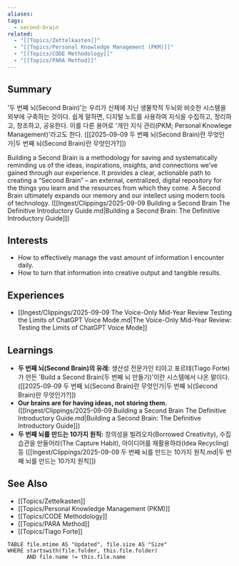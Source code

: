 ```yaml
---
aliases: 
tags: 
  - second-brain
related: 
  - "[[Topics/Zettelkasten]]"
  - "[[Topics/Personal Knowledge Management (PKM)]]"
  - "[[Topics/CODE Methodology]]"
  - "[[Topics/PARA Method]]"
---
```

## Summary

'두 번째 뇌(Second Brain)'는 우리가 신체에 지닌 생물학적 두뇌와 비슷한 시스템을 외부에 구축하는 것이다. 쉽게 말하면, 디지털 노트를 사용하여 지식을 수집하고, 정리하고, 창조하고, 공유한다. 이를 다른 용어로 '개인 지식 관리(PKM; Personal Knowlege Management)'라고도 한다. ([[2025-09-09 두 번째 뇌(Second Brain)란 무엇인가|두 번째 뇌(Second Brain)란 무엇인가?]])

Building a Second Brain is a methodology for saving and systematically reminding us of the ideas, inspirations, insights, and connections we’ve gained through our experience. It provides a clear, actionable path to creating a “Second Brain” – an external, centralized, digital repository for the things you learn and the resources from which they come. A Second Brain ultimately expands our memory and our intellect using modern tools of technology. ([[Ingest/Clippings/2025-09-09 Building a Second Brain The Definitive Introductory Guide.md|Building a Second Brain: The Definitive Introductory Guide]])

## Interests

- How to effectively manage the vast amount of information I encounter daily.
- How to turn that information into creative output and tangible results.

## Experiences

- [[Ingest/Clippings/2025-09-09 The Voice-Only Mid-Year Review Testing the Limits of ChatGPT Voice Mode.md|The Voice-Only Mid-Year Review: Testing the Limits of ChatGPT Voice Mode]]

## Learnings

- **두 번째 뇌(Second Brain)의 유래:** 생산성 전문가인 티아고 포르테(Tiago Forte)가 만든 'Build a Second Brain(두 번째 뇌 만들기)'이란 시스템에서 나온 말이다. ([[2025-09-09 두 번째 뇌(Second Brain)란 무엇인가|두 번째 뇌(Second Brain)란 무엇인가?]])
- **Our brains are for having ideas, not storing them.** ([[Ingest/Clippings/2025-09-09 Building a Second Brain The Definitive Introductory Guide.md|Building a Second Brain: The Definitive Introductory Guide]])
- **두 번째 뇌를 만드는 10가지 원칙:** 창의성을 빌려오자(Borrowed Creativity), 수집 습관을 만들어라(The Capture Habit), 아이디어를 재활용하라(Idea Recycling) 등 ([[Ingest/Clippings/2025-09-09 두 번째 뇌를 만드는 10가지 원칙.md|두 번째 뇌를 만드는 10가지 원칙]])

## See Also

- [[Topics/Zettelkasten]]
- [[Topics/Personal Knowledge Management (PKM)]]
- [[Topics/CODE Methodology]]
- [[Topics/PARA Method]]
- [[Topics/Tiago Forte]]

```dataview
TABLE file.mtime AS "Updated", file.size AS "Size" 
WHERE startswith(file.folder, this.file.folder) 
      AND file.name != this.file.name  
```
